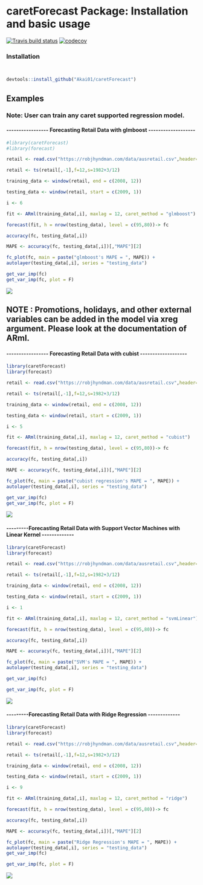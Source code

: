 # caretForecast Package: Installation and basic usage

 <!-- badges: start -->
  [![Travis build status](https://travis-ci.com/Akai01/caretForecast.svg?branch=master)](https://travis-ci.com/Akai01/caretForecast) [![codecov](https://codecov.io/gh/Akai01/caretForecast/branch/master/graph/badge.svg)](https://codecov.io/gh/Akai01/caretForecast)
  <!-- badges: end -->


### Installation


```r


devtools::install_github("Akai01/caretForecast")

```


## Examples

###  Note: User can train any caret supported regression model.

#### ----------------- Forecasting Retail Data with glmboost -------------------
```r
#library(caretForecast)
#library(forecast)

retail <- read.csv("https://robjhyndman.com/data/ausretail.csv",header=FALSE)

retail <- ts(retail[,-1],f=12,s=1982+3/12)

training_data <- window(retail, end = c(2008, 12))

testing_data <- window(retail, start = c(2009, 1))

i <- 6

fit <- ARml(training_data[,i], maxlag = 12, caret_method = "glmboost")

forecast(fit, h = nrow(testing_data), level = c(95,80))-> fc

accuracy(fc, testing_data[,i])

MAPE <- accuracy(fc, testing_data[,i])[,"MAPE"][2]

fc_plot(fc, main = paste("glmboost's MAPE = ", MAPE)) + 
autolayer(testing_data[,i], series = "testing_data")

get_var_imp(fc)
get_var_imp(fc, plot = F)
```
![](./tools/glmboost.png)


## NOTE : Promotions, holidays, and other external variables can be added in the model via xreg argument. Please look at the documentation of ARml.


#### ----------------- Forecasting Retail Data with cubist -------------------
```r
library(caretForecast)
library(forecast)

retail <- read.csv("https://robjhyndman.com/data/ausretail.csv",header=FALSE)

retail <- ts(retail[,-1],f=12,s=1982+3/12)

training_data <- window(retail, end = c(2008, 12))

testing_data <- window(retail, start = c(2009, 1))

i <- 5

fit <- ARml(training_data[,i], maxlag = 12, caret_method = "cubist")

forecast(fit, h = nrow(testing_data), level = c(95,80))-> fc

accuracy(fc, testing_data[,i])

MAPE <- accuracy(fc, testing_data[,i])[,"MAPE"][2]

fc_plot(fc, main = paste("cubist regression's MAPE = ", MAPE)) + 
autolayer(testing_data[,i], series = "testing_data")

get_var_imp(fc)
get_var_imp(fc, plot = F)

```
![](./tools/cubist.png)


#### ---------Forecasting Retail Data with Support Vector Machines with Linear Kernel -------------
```r
library(caretForecast)
library(forecast)

retail <- read.csv("https://robjhyndman.com/data/ausretail.csv",header=FALSE)

retail <- ts(retail[,-1],f=12,s=1982+3/12)

training_data <- window(retail, end = c(2008, 12))

testing_data <- window(retail, start = c(2009, 1))

i <- 1

fit <- ARml(training_data[,i], maxlag = 12, caret_method = "svmLinear")

forecast(fit, h = nrow(testing_data), level = c(95,80))-> fc

accuracy(fc, testing_data[,i])

MAPE <- accuracy(fc, testing_data[,i])[,"MAPE"][2]

fc_plot(fc, main = paste("SVM's MAPE = ", MAPE)) + 
autolayer(testing_data[,i], series = "testing_data")

get_var_imp(fc)

get_var_imp(fc, plot = F)

```
![](./tools/svm.png)

#### ---------Forecasting Retail Data with Ridge Regression -------------
```r
library(caretForecast)
library(forecast)

retail <- read.csv("https://robjhyndman.com/data/ausretail.csv",header=FALSE)

retail <- ts(retail[,-1],f=12,s=1982+3/12)

training_data <- window(retail, end = c(2008, 12))

testing_data <- window(retail, start = c(2009, 1))

i <- 9

fit <- ARml(training_data[,i], maxlag = 12, caret_method = "ridge")

forecast(fit, h = nrow(testing_data), level = c(95,80))-> fc

accuracy(fc, testing_data[,i])

MAPE <- accuracy(fc, testing_data[,i])[,"MAPE"][2]

fc_plot(fc, main = paste("Ridge Regression's MAPE = ", MAPE)) + 
autolayer(testing_data[,i], series = "testing_data")
get_var_imp(fc)

get_var_imp(fc, plot = F)

```
![](./tools/ridge.png)

